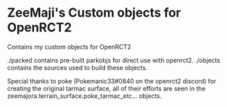 # ZeeMaji's Custom objects for OpenRCT2
Contains my custom objects for OpenRCT2

./packed contains pre-built parkobjs for direct use with openrct2.
./objects contains the sources used to build these objects.

Special thanks to poke (Pokemanic33#0840 on the openrct2 discord) for creating the original tarmac surface, all of their efforts are seen in the zeemajora.terrain_surface.poke_tarmac_etc... objects.
